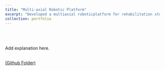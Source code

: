 ```yaml
---
title: "Multi-axial Robotic Platform"
excerpt: "Developed a multiaxial roboticplatform for rehabilitation studies<br/><img src='/images/500x300.png'>"
collection: portfolio
---
```

<br>
<br>
<br>
Add explanation here.
<br>
<br>

[(Github Folder)](https://github.com/mrsandeshbhat/Personal_Projects/tree/master/Hopping_Frog)